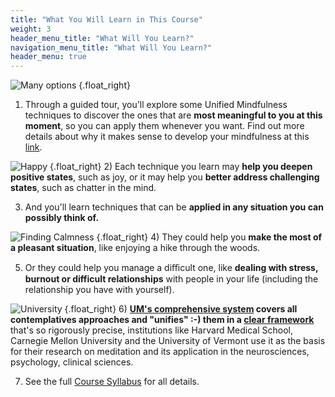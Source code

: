 ```yaml
---
title: "What You Will Learn in This Course"
weight: 3
header_menu_title: "What Will You Learn?"
navigation_menu_title: "What Will You Learn?"
header_menu: true
---
```


![Many options](/images/choice.png)
{.float_right}
1) Through a guided tour, you'll explore some Unified Mindfulness techniques to discover the ones that are **most meaningful to you at this moment**, so you can apply them whenever you want. Find out more details about why it makes sense to develop your mindfulness at this [link](./why-mindfulness). 

![Happy](/images/happy-people.jpg)
{.float_right}
2) Each technique you learn may **help you deepen positive states**, such as joy, or it may help you **better address challenging states**, such as chatter in the mind.

3) And you'll learn techniques that can be **applied in any situation you can possibly think of.**

![Finding Calmness](/images/nature-calm.png)
{.float_right}
4) They could help you **make the most of a pleasant situation**, like enjoying a hike through the woods.

5) Or they could help you manage a diﬃcult one, like **dealing with stress, burnout or difficult relationships** with people in your life (including the relationship you have with yourself).

![University](/images/master-university.png)
{.float_right}
6) **[UM's comprehensive system](https://www.shinzen.org/wp-content/uploads/2016/08/IntroToUltra_ver4.8.pdf) covers all contemplatives approaches and "unifies" :-) them in a [clear framework](https://wiki.unifiedmindfulness.com/index.php/Universal_Library_for_Training_Attention)** that's so rigorously precise, institutions like Harvard Medical School, Carnegie Mellon University and the University of Vermont use it as the basis for their research on meditation and its application in the neurosciences, psychology, clinical sciences.  

7) See the full [Course Syllabus](./course-syllabus) for all details.

[//]: # (&nbsp;)


